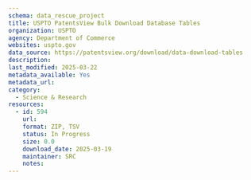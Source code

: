 ```yaml
---
schema: data_rescue_project 
title: USPTO PatentsView Bulk Download Database Tables
organization: USPTO
agency: Department of Commerce
websites: uspto.gov
data_source: https://patentsview.org/download/data-download-tables
description: 
last_modified: 2025-03-22
metadata_available: Yes
metadata_url: 
category:
  - Science & Research 
resources:
  - id: 594
    url: 
    format: ZIP, TSV
    status: In Progress
    size: 0.0
    download_date: 2025-03-19
    maintainer: SRC
    notes: 
---
```

